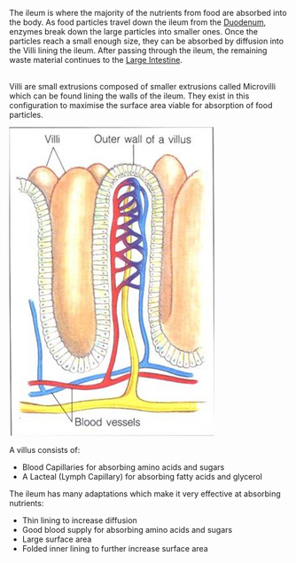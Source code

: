 The ileum is where the majority of the nutrients from food are absorbed into the body. As food particles travel down the ileum from the [Duodenum](;linkfor "theDuodenum.md"), enzymes break down the large particles into smaller ones. Once the particles reach a small enough size, they can be absorbed by diffusion into the Villi lining the ileum. After passing through the ileum, the remaining waste material continues to the [Large Intestine](;linkfor "largeIntestine.md").<br><br>

Villi are small extrusions composed of smaller extrusions called Microvilli which can be found lining the walls of the ileum. They exist in this configuration to maximise the surface area viable for absorption of food particles.

![Diagram of a Villus](/static/villus.png)

A villus consists of:

- Blood Capillaries for absorbing amino acids and sugars
- A Lacteal (Lymph Capillary) for absorbing fatty acids and glycerol

The ileum has many adaptations which make it very effective at absorbing nutrients:

- Thin lining to increase diffusion
- Good blood supply for absorbing amino acids and sugars
- Large surface area
- Folded inner lining to further increase surface area